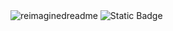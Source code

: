 <img src="https://myreadme.vercel.app/api/embed/danceqqq?panels=userstatistics,toprepositories,toplanguages,commitgraph" alt="reimaginedreadme" />
<img alt="Static Badge" src="https://img.shields.io/badge/%E1%B4%8F%C9%B4%CA%9F%CA%8F_%E1%B4%80_%E1%B4%84%E1%B4%9C%CA%80%E1%B4%A0%CA%8F_%E1%B4%A1%E1%B4%8F%E1%B4%8D%E1%B4%80%C9%B4-%CA%80%E1%B4%87%E1%B4%8D%E1%B4%80%C9%AA%C9%B4s_%E1%B4%80_%E1%B4%A1%E1%B4%8F%E1%B4%8D%E1%B4%80%C9%B4-pink">



